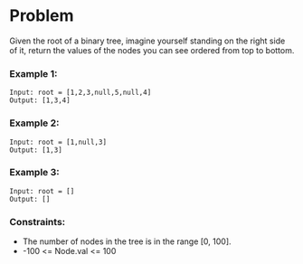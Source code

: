 # Problem

Given the root of a binary tree, imagine yourself standing on the right side of it, return the values of the nodes you can see ordered from top to bottom.

### Example 1:

```
Input: root = [1,2,3,null,5,null,4]
Output: [1,3,4]
```

### Example 2:
```
Input: root = [1,null,3]
Output: [1,3]
```

### Example 3:
```
Input: root = []
Output: []
```

### Constraints:

- The number of nodes in the tree is in the range [0, 100].
- -100 <= Node.val <= 100

